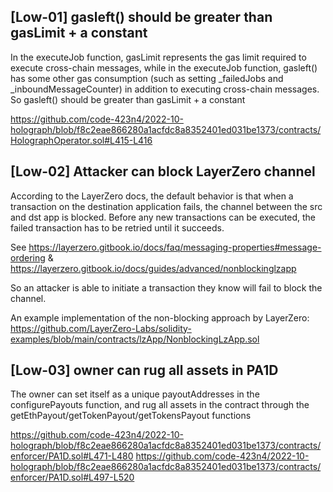
## [Low-01] gasleft() should be greater than gasLimit + a constant

In the executeJob function, gasLimit represents the gas limit required to execute cross-chain messages, while in the executeJob function, gasleft() has some other gas consumption (such as setting _failedJobs and _inboundMessageCounter) in addition to executing cross-chain messages. So gasleft() should be greater than gasLimit + a constant


https://github.com/code-423n4/2022-10-holograph/blob/f8c2eae866280a1acfdc8a8352401ed031be1373/contracts/HolographOperator.sol#L415-L416


## [Low-02] Attacker can block LayerZero channel

According to the LayerZero docs, the default behavior is that when a transaction on the destination application fails, the channel between the src and dst app is blocked. Before any new transactions can be executed, the failed transaction has to be retried until it succeeds.

See https://layerzero.gitbook.io/docs/faq/messaging-properties#message-ordering & https://layerzero.gitbook.io/docs/guides/advanced/nonblockinglzapp

So an attacker is able to initiate a transaction they know will fail to block the channel.


An example implementation of the non-blocking approach by LayerZero: https://github.com/LayerZero-Labs/solidity-examples/blob/main/contracts/lzApp/NonblockingLzApp.sol


## [Low-03] owner can rug all assets in PA1D

The owner can set itself as a unique payoutAddresses in the configurePayouts function, and rug all assets in the contract through the getEthPayout/getTokenPayout/getTokensPayout functions

https://github.com/code-423n4/2022-10-holograph/blob/f8c2eae866280a1acfdc8a8352401ed031be1373/contracts/enforcer/PA1D.sol#L471-L480
https://github.com/code-423n4/2022-10-holograph/blob/f8c2eae866280a1acfdc8a8352401ed031be1373/contracts/enforcer/PA1D.sol#L497-L520